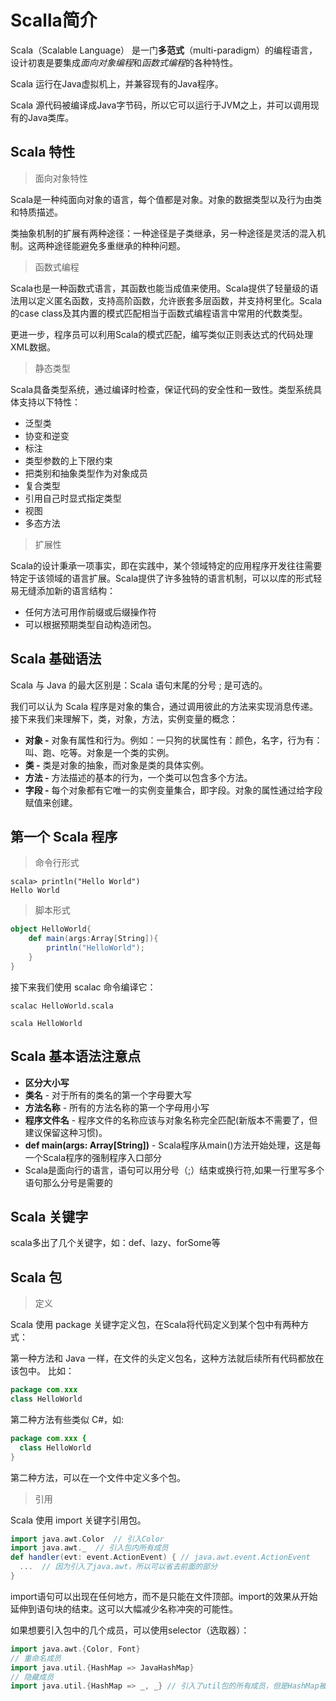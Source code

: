 # Scalla简介

Scala（Scalable Language） 是一门**多范式**（multi-paradigm）的编程语言，设计初衷是要集成*面向对象编程*和*函数式编程*的各种特性。

Scala 运行在Java虚拟机上，并兼容现有的Java程序。

Scala 源代码被编译成Java字节码，所以它可以运行于JVM之上，并可以调用现有的Java类库。

## Scala 特性

> 面向对象特性

Scala是一种纯面向对象的语言，每个值都是对象。对象的数据类型以及行为由类和特质描述。

类抽象机制的扩展有两种途径：一种途径是子类继承，另一种途径是灵活的混入机制。这两种途径能避免多重继承的种种问题。

> 函数式编程

Scala也是一种函数式语言，其函数也能当成值来使用。Scala提供了轻量级的语法用以定义匿名函数，支持高阶函数，允许嵌套多层函数，并支持柯里化。Scala的case class及其内置的模式匹配相当于函数式编程语言中常用的代数类型。

更进一步，程序员可以利用Scala的模式匹配，编写类似正则表达式的代码处理XML数据。

>  静态类型

Scala具备类型系统，通过编译时检查，保证代码的安全性和一致性。类型系统具体支持以下特性：

- 泛型类
- 协变和逆变
- 标注
- 类型参数的上下限约束
- 把类别和抽象类型作为对象成员
- 复合类型
- 引用自己时显式指定类型
- 视图
- 多态方法

> 扩展性

Scala的设计秉承一项事实，即在实践中，某个领域特定的应用程序开发往往需要特定于该领域的语言扩展。Scala提供了许多独特的语言机制，可以以库的形式轻易无缝添加新的语言结构：

- 任何方法可用作前缀或后缀操作符
- 可以根据预期类型自动构造闭包。

## Scala 基础语法

Scala 与 Java 的最大区别是：Scala 语句末尾的分号 ; 是可选的。

我们可以认为 Scala 程序是对象的集合，通过调用彼此的方法来实现消息传递。接下来我们来理解下，类，对象，方法，实例变量的概念：

- **对象 -** 对象有属性和行为。例如：一只狗的状属性有：颜色，名字，行为有：叫、跑、吃等。对象是一个类的实例。
- **类 -** 类是对象的抽象，而对象是类的具体实例。
- **方法 -** 方法描述的基本的行为，一个类可以包含多个方法。
- **字段 -** 每个对象都有它唯一的实例变量集合，即字段。对象的属性通过给字段赋值来创建。



## 第一个 Scala 程序

> 命令行形式

```shell
scala> println("Hello World")
Hello World
```

> 脚本形式

```scala
object HelloWorld{
	def main(args:Array[String]){
		println("HelloWorld");
	}
}
```

接下来我们使用 scalac 命令编译它：

```shell
scalac HelloWorld.scala

scala HelloWorld
```



## Scala 基本语法注意点

- **区分大小写** 
- **类名** - 对于所有的类名的第一个字母要大写
- **方法名称** - 所有的方法名称的第一个字母用小写
- **程序文件名** - 程序文件的名称应该与对象名称完全匹配(新版本不需要了，但建议保留这种习惯)。
- **def main(args: Array[String])** - Scala程序从main()方法开始处理，这是每一个Scala程序的强制程序入口部分
- Scala是面向行的语言，语句可以用分号（;）结束或换行符,如果一行里写多个语句那么分号是需要的

## Scala 关键字

scala多出了几个关键字，如：def、lazy、forSome等

## Scala 包

> 定义

Scala 使用 package 关键字定义包，在Scala将代码定义到某个包中有两种方式：

第一种方法和 Java 一样，在文件的头定义包名，这种方法就后续所有代码都放在该包中。 比如：

```java
package com.xxx
class HelloWorld
```

第二种方法有些类似 C#，如:

```java
package com.xxx {
  class HelloWorld 
}
```

第二种方法，可以在一个文件中定义多个包。

>  引用

Scala 使用 import 关键字引用包。

```scala
import java.awt.Color  // 引入Color
import java.awt._  // 引入包内所有成员
def handler(evt: event.ActionEvent) { // java.awt.event.ActionEvent
  ...  // 因为引入了java.awt，所以可以省去前面的部分
}
```

import语句可以出现在任何地方，而不是只能在文件顶部。import的效果从开始延伸到语句块的结束。这可以大幅减少名称冲突的可能性。

如果想要引入包中的几个成员，可以使用selector（选取器）：

```scala
import java.awt.{Color, Font}
// 重命名成员
import java.util.{HashMap => JavaHashMap}
// 隐藏成员
import java.util.{HashMap => _, _} // 引入了util包的所有成员，但是HashMap被隐藏了
```

